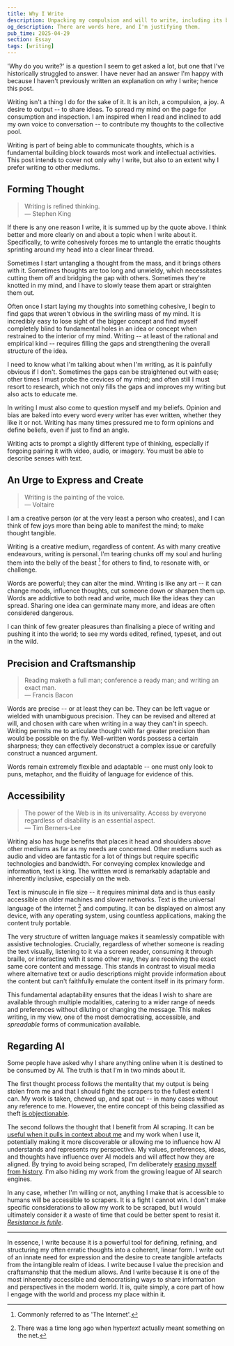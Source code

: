 ```yaml
---
title: Why I Write
description: Unpacking my compulsion and will to write, including its benefits in forming thought, letting me express myself, hone in a craft, and publish accessible content.
og_description: There are words here, and I'm justifying them.
pub_time: 2025-04-29
section: Essay
tags: [writing]
---
```


'Why do you write?' is a question I seem to get asked a lot, but one that I've historically struggled to answer. I have never had an answer I'm happy with because I haven't previously written an explanation on why I write; hence this post.

Writing isn't a thing I do for the sake of it. It is an itch, a compulsion, a joy. A desire to output -- to share ideas. To spread my mind on the page for consumption and inspection. I am inspired when I read and inclined to add my own voice to conversation -- to contribute my thoughts to the collective pool.

Writing is part of being able to communicate thoughts, which is a fundamental building block towards most work and intellectual activities. This post intends to cover not only why I write, but also to an extent why I prefer writing to other mediums.

## Forming Thought

> Writing is refined thinking. \
> — Stephen King

If there is any one reason I write, it is summed up by the quote above. I think better and more clearly on and about a topic when I write about it. Specifically, to write cohesively forces me to untangle the erratic thoughts sprinting around my head into a clear linear thread.

Sometimes I start untangling a thought from the mass, and it brings others with it. Sometimes thoughts are too long and unwieldy, which necessitates cutting them off and bridging the gap with others. Sometimes they're knotted in my mind, and I have to slowly tease them apart or straighten them out.

Often once I start laying my thoughts into something cohesive, I begin to find gaps that weren't obvious in the swirling mass of my mind. It is incredibly easy to lose sight of the bigger concept and find myself completely blind to fundamental holes in an idea or concept when restrained to the interior of my mind. Writing -- at least of the rational and empirical kind -- requires filling the gaps and strengthening the overall structure of the idea.

I need to know what I'm talking about when I'm writing, as it is painfully obvious if I don't. Sometimes the gaps can be straightened out with ease; other times I must probe the crevices of my mind; and often still I must resort to research, which not only fills the gaps and improves my writing but also acts to educate me.

In writing I must also come to question myself and my beliefs. Opinion and bias are baked into every word every writer has ever written, whether they like it or not. Writing has many times pressured me to form opinions and define beliefs, even if just to find an angle.

Writing acts to prompt a slightly different type of thinking, especially if forgoing pairing it with video, audio, or imagery. You must be able to describe senses with text.

## An Urge to Express and Create

> Writing is the painting of the voice. \
> — Voltaire

I am a creative person (or at the very least a person who creates), and I can think of few joys more than being able to manifest the mind; to make thought tangible.

Writing is a creative medium, regardless of content. As with many creative endeavours, writing is personal. I'm tearing chunks off my soul and hurling them into the belly of the beast [^1] for others to find, to resonate with, or challenge.

Words are powerful; they can alter the mind. Writing is like any art -- it can change moods, influence thoughts, cut someone down or sharpen them up. Words are addictive to both read and write, much like the ideas they can spread. Sharing one idea can germinate many more, and ideas are often considered dangerous.

I can think of few greater pleasures than finalising a piece of writing and pushing it into the world; to see my words edited, refined, typeset, and out in the wild.

## Precision and Craftsmanship

> Reading maketh a full man; conference a ready man; and writing an exact man. \
> — Francis Bacon

Words are precise -- or at least they can be. They can be left vague or wielded with unambiguous precision. They can be revised and altered at will, and chosen with care when writing in a way they can't in speech. Writing permits me to articulate thought with far greater precision than would be possible on the fly. Well-written words possess a certain sharpness; they can effectively deconstruct a complex issue or carefully construct a nuanced argument.

Words remain extremely flexible and adaptable -- one must only look to puns, metaphor, and the fluidity of language for evidence of this.

## Accessibility

> The power of the Web is in its universality. Access by everyone regardless of disability is an essential aspect. \
> — Tim Berners-Lee

Writing also has huge benefits that places it head and shoulders above other mediums as far as my needs are concerned. Other mediums such as audio and video are fantastic for a lot of things but require specific technologies and bandwidth. For conveying complex knowledge and information, text is king. The written word is remarkably adaptable and inherently inclusive, especially on the web.

Text is minuscule in file size -- it requires minimal data and is thus easily accessible on older machines and slower networks. Text is the universal language of the internet [^2] and computing. It can be displayed on almost any device, with any operating system, using countless applications, making the content truly portable.

The very structure of written language makes it seamlessly compatible with assistive technologies. Crucially, regardless of whether someone is reading the text visually, listening to it via a screen reader, consuming it through braille, or interacting with it some other way, they are receiving the exact same core content and message. This stands in contrast to visual media where alternative text or audio descriptions might provide information about the content but can't faithfully emulate the content itself in its primary form.

This fundamental adaptability ensures that the ideas I wish to share are available through multiple modalities, catering to a wider range of needs and preferences without diluting or changing the message. This makes writing, in my view, one of the most democratising, accessible, and _spreadable_ forms of communication available.

## Regarding AI

Some people have asked why I share anything online when it is destined to be consumed by AI. The truth is that I'm in two minds about it.

The first thought process follows the mentality that my output is being stolen from me and that I should fight the scrapers to the fullest extent I can. My work is taken, chewed up, and spat out -- in many cases without any reference to me. However, the entire concept of this being classified as theft [is objectionable](https://blog.giovanh.com/blog/2025/04/03/why-training-ai-cant-be-ip-theft/).

The second follows the thought that I benefit from AI scraping. It can be [useful when it pulls in context about me](/micros/20250424-0345) and my work when I use it, potentially making it more discoverable or allowing me to influence how AI understands and represents my perspective. My values, preferences, ideas, and thoughts have influence over AI models and will affect how they are aligned. By trying to avoid being scraped, I'm deliberately [erasing myself from history](https://gwern.net/blog/2024/writing-online). I'm also hiding my work from the growing league of AI search engines.

In any case, whether I'm willing or not, anything I make that is accessible to humans will be accessible to scrapers. It is a fight I cannot win. I don't make specific considerations to allow my work to be scraped, but I would ultimately consider it a waste of time that could be better spent to resist it. [_Resistance is futile_](https://en.wikipedia.org/wiki/Borg#%22Resistance_is_futile%22).

---

In essence, I write because it is a powerful tool for defining, refining, and structuring my often erratic thoughts into a coherent, linear form. I write out of an innate need for expression and the desire to create tangible artefacts from the intangible realm of ideas. I write because I value the precision and craftsmanship that the medium allows. And I write because it is one of the most inherently accessible and democratising ways to share information and perspectives in the modern world. It is, quite simply, a core part of how I engage with the world and process my place within it.

[^1]: Commonly referred to as 'The Internet'.

[^2]: There was a time long ago when hyper*text* actually meant something on the net.
